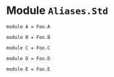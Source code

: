 
# Module `Aliases.Std`

```
module A = Foo.A
```
```
module B = Foo.B
```
```
module C = Foo.C
```
```
module D = Foo.D
```
```
module E = Foo.E
```
